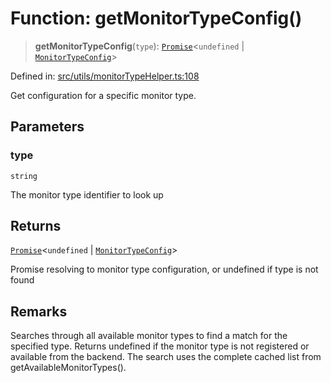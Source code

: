 # Function: getMonitorTypeConfig()

> **getMonitorTypeConfig**(`type`): [`Promise`](https://developer.mozilla.org/docs/Web/JavaScript/Reference/Global_Objects/Promise)\<`undefined` \| [`MonitorTypeConfig`](../interfaces/MonitorTypeConfig.md)\>

Defined in: [src/utils/monitorTypeHelper.ts:108](https://github.com/Nick2bad4u/Uptime-Watcher/blob/8a1973382d5fe14c52996ecda381894eb7ecd4a6/src/utils/monitorTypeHelper.ts#L108)

Get configuration for a specific monitor type.

## Parameters

### type

`string`

The monitor type identifier to look up

## Returns

[`Promise`](https://developer.mozilla.org/docs/Web/JavaScript/Reference/Global_Objects/Promise)\<`undefined` \| [`MonitorTypeConfig`](../interfaces/MonitorTypeConfig.md)\>

Promise resolving to monitor type configuration, or undefined if type is not found

## Remarks

Searches through all available monitor types to find a match for the specified type.
Returns undefined if the monitor type is not registered or available from the backend.
The search uses the complete cached list from getAvailableMonitorTypes().

